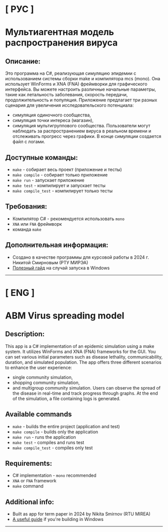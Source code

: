 # [ РУС ]
# Мультиагентная модель распространения вируса
## Описание:
Это программа на C#, реализующая симуляцию эпидемии с использованием системы сборки make и компилятора mcs (mono). Она использует WinForms и XNA (FNA) фреймворки для графического интерфейса. Вы можете настроить различные начальные параметры, такие как летальность заболевания, скорость передачи, продолжительность и популяция.
Приложение предлагает три разных сценария для увеличения исследовательского потенциала:
- симуляция одиночного сообщества,
- симуляция точки интереса (магазин),
- симуляция мультигруппового сообщества.
Пользователи могут наблюдать за распространением вируса в реальном времени и отслеживать прогресс через графики. В конце симуляции создается файл с логами.

## Доступные команды:
- `make` - собирает весь проект (приложение и тесты)
- `make compile` - собирает только приложение
- `make run` - запускает приложение
- `make test` - компилирует и запускает тесты
- `make compile_test` - компилирует только тесты

## Требования:
- Компилятор C# - рекомендуется использовать `mono`
- `XNA` или `FNA` фреймворк
- команда `make`

## Дополнительная информация:
- Создано в качестве программы для курсовой работы в 2024 г. Никитой Смирновым (РТУ МИРЭА)
- [Полезный гайд](https://www.youtube.com/watch?v=Jbld5ZrW3ls) на случай запуска в Windows

---


# [ ENG ]
# ABM Virus spreading model
## Description:
This app is a C# implementation of an epidemic simulation using a make system. It utilizes WinForms and XNA (FNA) frameworks for the GUI. You can set various initial parameters such as disease lethality, communicability, duration, and simulated population.
The app offers three different scenarios to enhance the user experience: 
- single community simulation,
- shopping community simulation,
- and multigroup community simulation.
Users can observe the spread of the disease in real-time and track progress through graphs. At the end of the simulation, a file containing logs is generated.

## Available commands
- `make` - builds the entire project (application and test)
- `make compile` - builds only the application
- `make run` - runs the application
- `make test` - compiles and runs test
- `make compile_test` - compiles only test

## Requirements:
- C# implementation - `mono` recommended
- `XNA` or `FNA` framework
- `make` command

## Additional info:
- Built as app for term paper in 2024 by Nikita Smirnov (RTU MIREA)
- [A useful guide](https://www.youtube.com/watch?v=Jbld5ZrW3ls) if you're building in Windows

---